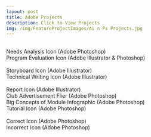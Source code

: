 ```yaml
---
layout: post
title: Adobe Projects
description: Click to View Projects
img: /img/FeatureProjectImages/Ai n Ps Projects.jpg
---
```


 
<div class="img_row">
	<img class="col half" src="{{ site.baseurl }}/img/AinPSProjects/Needs Analysis.jpg" alt="" title= "Needs Analysis Icon (Adobe Photoshop)"/>
	<img class="col half" src="{{ site.baseurl }}/img//AinPSProjects/Program Evaluation.jpg" alt="" title= "Program Evaluation Icon (Adobe Illustrator & Photoshop)"/>
</div>
<div class="three">
	<div class="col half caption">
		Needs Analysis Icon (Adobe Photoshop)
	</div>
	<div class="col half caption">
		Program Evaluation Icon (Adobe Illustrator & Photoshop)
	</div>

</div>

<div class="img_row">
	<img class="col half" src="{{ site.baseurl }}/img/AinPSProjects/Storyboard Icon.jpg" alt="" title= "Storyboard Icon (Adobe Illustrator)"/>
	<img class="col half" src="{{ site.baseurl }}/img//AinPSProjects/Technical Writing Paper Icon.jpg" alt="" title= "Technical Writing Icon (Adobe Illustrator)"/>

</div>
<div class="three">
	<div class="col half caption">
		Storyboard Icon (Adobe Illustrator)
	</div>
	<div class="col half caption">
		Technical Writing Icon (Adobe Illustrator)
	</div>
</div>

<div class="img_row">
	<img class="col one" src="{{ site.baseurl }}/img//AinPSProjects/Report Icon.jpg" alt="" title= "Report Icon (Adobe Illustrator)"/> 
	<img class="col one" src="{{ site.baseurl }}/img/AinPSProjects/SECME.jpg" alt="" title= "Club Advertisement Flier (Adobe Photoshop)"/>
	<img class="col one" src="{{ site.baseurl }}/img//AinPSProjects/WTM.jpg" alt="" title= "Big Concepts of Module Infographic (Adobe Photoshop)"/>
</div>
<div class="three">
	<div class="col one caption">
		Report Icon (Adobe Illustrator)
	</div>
	<div class="col one caption">
		Club Advertisement Flier (Adobe Photoshop)
	</div>
	<div class="col one caption">
		Big Concepts of Module Infographic (Adobe Photoshop)
	</div>
</div>

<div class="img_row">
	<img class="col half" src="{{ site.baseurl }}/img//AinPSProjects/Tutorial Icon.jpg" alt="" title= "Tutorial Icon (Adobe Photoshop)"/>
</div>
<div class="three">
	<div class="col half caption">
		Tutorial Icon (Adobe Photoshop)
	</div>
</div>

<div class="img_row">
	<img class="col one" src="{{ site.baseurl }}/img//AinPSProjects/Correct Icon.jpg" alt="" title= "Correct Icon (Adobe Photoshop)"/> 
	<img class="col one" src="{{ site.baseurl }}/img/AinPSProjects/Incorrect Icon.jpg" alt="" title= "Incorrect Icon (Adobe Photoshop)"/>
</div>
<div class="three">
	<div class="col one caption">
		Correct Icon (Adobe Photoshop)
	</div>
	<div class="col one caption">
		Incorrect Icon (Adobe Photoshop)
	</div>